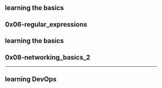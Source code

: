 learning the basics
-------------------------
0x06-regular_expressions
-------------------------
learning the basics
--------------------
0x08-networking_basics_2
-------------------
------------------------
learning DevOps
-----------------------
